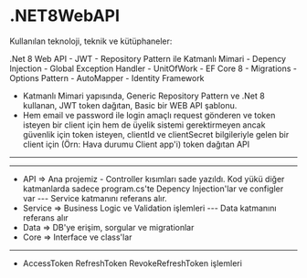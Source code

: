 # .NET8WebAPI

 Kullanılan teknoloji, teknik ve kütüphaneler:

.Net 8 Web API - JWT - Repository Pattern ile Katmanlı Mimari - Depency Injection - Global Exception Handler - UnitOfWork - EF Core 8 - Migrations - Options Pattern - AutoMapper - Identity Framework

- Katmanlı Mimari yapısında, Generic Repository Pattern ve .Net 8 kullanan, JWT token dağıtan, Basic bir WEB API şablonu.
- Hem email ve password ile login amaçlı request gönderen ve token isteyen bir client için hem de üyelik sistemi gerektirmeyen ancak güvenlik için token isteyen, clientId ve clientSecret bilgileriyle gelen bir client için (Örn: Hava durumu Client app'i) token dağıtan API 

**********************************************************
**********************************************************
- API => Ana projemiz - Controller kısımları sade yazıldı. Kod yükü diğer katmanlarda sadece program.cs'te Depency Injection'lar ve configler var  ---  Service katmanını referans alır.
- Service => Business Logic ve Validation işlemleri ---  Data katmanını referans alır
- Data => DB'ye erişim, sorgular ve migrationlar
- Core => Interface ve class'lar


**********************************************************
- AccessToken RefreshToken RevokeRefreshToken işlemleri
